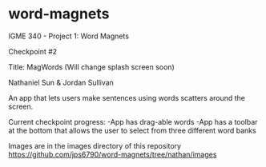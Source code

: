 # word-magnets
IGME 340 - Project 1: Word Magnets

Checkpoint #2

Title: MagWords (Will change splash screen soon)

Nathaniel Sun & Jordan Sullivan

An app that lets users make sentences using words scatters around the screen.

Current checkpoint progress:
-App has drag-able words
-App has a toolbar at the bottom that allows the user to select from three different word banks

Images are in the images directory of this repository
https://github.com/jps6790/word-magnets/tree/nathan/images
